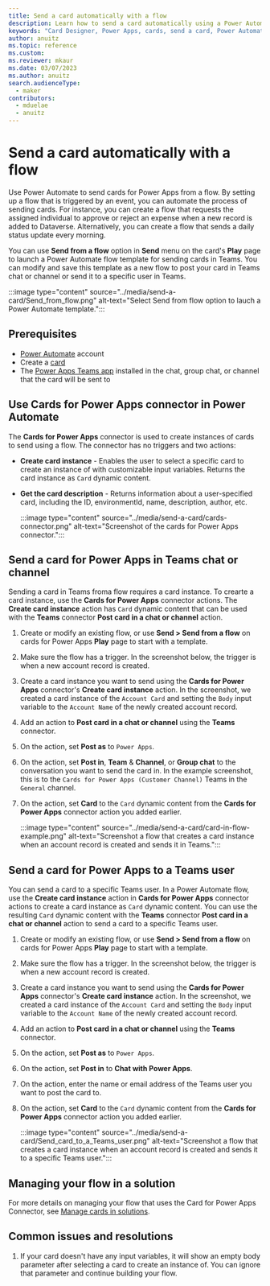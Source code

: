```yaml
---
title: Send a card automatically with a flow 
description: Learn how to send a card automatically using a Power Automate flow.
keywords: "Card Designer, Power Apps, cards, send a card, Power Automate, flow"
author: anuitz
ms.topic: reference
ms.custom: 
ms.reviewer: mkaur
ms.date: 03/07/2023
ms.author: anuitz
search.audienceType:
  - maker
contributors:
  - mduelae
  - anuitz
---
```


# Send a card automatically with a flow 

Use Power Automate to send cards for Power Apps from a flow. By setting up a flow that is triggered by an event, you can automate the process of sending cards. For instance, you can create a flow that requests the assigned individual to approve or reject an expense when a new record is added to Dataverse. Alternatively, you can create a flow that sends a daily status update every morning.

You can use **Send from a flow** option in **Send** menu on the card's **Play** page to launch a Power Automate flow template for sending cards in Teams. You can modify and save this template as a new flow to post your card in Teams chat or channel or send it to a specific user in Teams.

   :::image type="content" source="../media/send-a-card/Send_from_flow.png" alt-text="Select Send from flow option to lauch a Power Automate template.":::

## Prerequisites

- [Power Automate](https://make.powerautomate.com) account
- Create a [card](../tutorials/hello-world-card.md)
- The [Power Apps Teams app](send-card-in-teams.md#add-power-apps-to-teams) installed in the chat, group chat, or channel that the card will be sent to

## Use Cards for Power Apps connector in Power Automate

The **Cards for Power Apps** connector is used to create instances of cards to send using a flow. The connector has no triggers and two actions:

- **Create card instance** - Enables the user to select a specific card to create an instance of with customizable input variables. Returns the card instance as `Card` dynamic content.
- **Get the card description** - Returns information about a user-specified card, including the ID, environmentId, name, description, author, etc.

   :::image type="content" source="../media/send-a-card/cards-connector.png" alt-text="Screenshot of the cards for Power Apps connector.":::

## Send a card for Power Apps in Teams chat or channel 

Sending a card in Teams froma  flow requires a card instance. To crearte a card instance, use the **Cards for Power Apps** connector actions. The **Create card instance** action has `Card` dynamic content that can be used with the **Teams** connector **Post card in a chat or channel** action.

1. Create or modify an existing flow, or use **Send > Send from a flow** on cards for Power Apps **Play** page to start with a template.
1. Make sure the flow has a trigger. In the screenshot below, the trigger is when a new account record is created.
1. Create a card instance you want to send using the **Cards for Power Apps** connector's **Create card instance** action. In the screenshot, we created a card instance of the `Account Card` and setting the `Body` input variable to the `Account Name` of the newly created account record.
1. Add an action to **Post card in a chat or channel** using the **Teams** connector.
1. On the action, set **Post as** to `Power Apps`.
1. On the action, set **Post in**, **Team** & **Channel**, or **Group chat** to the conversation you want to send the card in. In the example screenshot, this is to the `Cards for Power Apps (Customer Channel)` Teams in the `General` channel.
1. On the action, set **Card** to the `Card` dynamic content from the **Cards for Power Apps** connector action you added earlier.

   :::image type="content" source="../media/send-a-card/card-in-flow-example.png" alt-text="Screenshot a flow that creates a card instance when an account record is created and sends it in Teams.":::

## Send a card for Power Apps to a Teams user
You can send a card to a specific Teams user. In a Power Automate flow, use the **Create card instance** action in **Cards for Power Apps** connector actions to create a card instance as `Card`  dynamic content. You can use the resulting `Card` dynamic content with the **Teams** connector **Post card in a chat or channel** action to send a card to a specific Teams user.

1. Create or modify an existing flow, or use **Send > Send from a flow** on cards for Power Apps **Play** page to start with a template.
1. Make sure the flow has a trigger. In the screenshot below, the trigger is when a new account record is created.
1. Create a card instance you want to send using the **Cards for Power Apps** connector's **Create card instance** action. In the screenshot, we created a card instance of the `Account Card` and setting the `Body` input variable to the `Account Name` of the newly created account record.
1. Add an action to **Post card in a chat or channel** using the **Teams** connector.
1. On the action, set **Post as** to `Power Apps`.
1. On the action, set **Post in** to **Chat with Power Apps**.
1. On the action, enter the name or email address of the Teams user you want to post the card to.
1. On the action, set **Card** to the `Card` dynamic content from the **Cards for Power Apps** connector action you added earlier.

    :::image type="content" source="../media/send-a-card/Send_card_to_a_Teams_user.png" alt-text="Screenshot a flow that creates a card instance when an account record is created and sends it to a specific Teams user.":::

## Managing your flow in a solution

For more details on managing your flow that uses the Card for Power Apps Connector, see [Manage cards in solutions](../manage-cards/manage-cards.md).

## Common issues and resolutions

1. If your card doesn't have any input variables, it will show an empty body parameter after selecting a card to create an instance of. You can ignore that parameter and continue building your flow.
